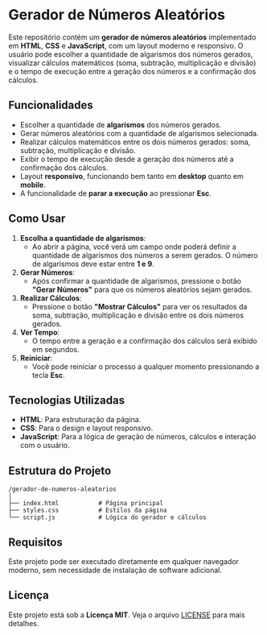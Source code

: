 # Gerador de Números Aleatórios

Este repositório contém um **gerador de números aleatórios** implementado em **HTML**, **CSS** e **JavaScript**, com um layout moderno e responsivo. O usuário pode escolher a quantidade de algarismos dos números gerados, visualizar cálculos matemáticos (soma, subtração, multiplicação e divisão) e o tempo de execução entre a geração dos números e a confirmação dos cálculos.

## Funcionalidades

- Escolher a quantidade de **algarismos** dos números gerados.
- Gerar números aleatórios com a quantidade de algarismos selecionada.
- Realizar cálculos matemáticos entre os dois números gerados: soma, subtração, multiplicação e divisão.
- Exibir o tempo de execução desde a geração dos números até a confirmação dos cálculos.
- Layout **responsivo**, funcionando bem tanto em **desktop** quanto em **mobile**.
- A funcionalidade de **parar a execução** ao pressionar **Esc**.

## Como Usar

1. **Escolha a quantidade de algarismos**:
   - Ao abrir a página, você verá um campo onde poderá definir a quantidade de algarismos dos números a serem gerados. O número de algarismos deve estar entre **1 e 9**.
2. **Gerar Números**:
   - Após confirmar a quantidade de algarismos, pressione o botão **"Gerar Números"** para que os números aleatórios sejam gerados.
3. **Realizar Cálculos**:
   - Pressione o botão **"Mostrar Cálculos"** para ver os resultados da soma, subtração, multiplicação e divisão entre os dois números gerados.
4. **Ver Tempo**:
   - O tempo entre a geração e a confirmação dos cálculos será exibido em segundos.
5. **Reiniciar**:
   - Você pode reiniciar o processo a qualquer momento pressionando a tecla **Esc**.

## Tecnologias Utilizadas

- **HTML**: Para estruturação da página.
- **CSS**: Para o design e layout responsivo.
- **JavaScript**: Para a lógica de geração de números, cálculos e interação com o usuário.

## Estrutura do Projeto

```
/gerador-de-numeros-aleatorios
│
├── index.html           # Página principal
├── styles.css           # Estilos da página
└── script.js            # Lógica do gerador e cálculos
```

## Requisitos

Este projeto pode ser executado diretamente em qualquer navegador moderno, sem necessidade de instalação de software adicional.

## Licença

Este projeto está sob a **Licença MIT**. Veja o arquivo [LICENSE](LICENSE) para mais detalhes.
